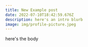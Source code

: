 ```yaml
---
title: New Example post
date: 2022-07-10T18:42:59.676Z
description: here's an intro blurb
image: img/profile-picture.jpeg
---
```

here's the body